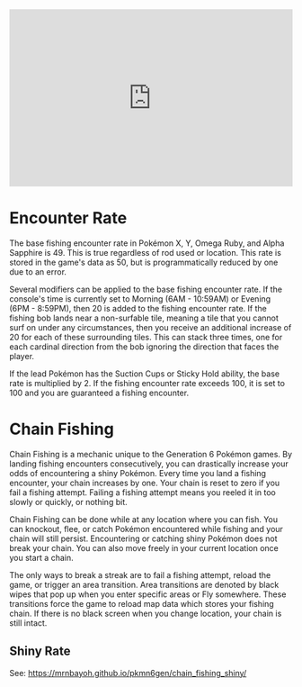 <iframe style="max-width: 100%;" width="560" height="315" src="https://www.youtube.com/embed/JgvW8fha7k4?si=-YI37WNhDMIglc6g" title="YouTube video player" frameborder="0" allow="accelerometer; autoplay; clipboard-write; encrypted-media; gyroscope; picture-in-picture; web-share" referrerpolicy="strict-origin-when-cross-origin" allowfullscreen></iframe>

# Encounter Rate
The base fishing encounter rate in Pokémon X, Y, Omega Ruby, and Alpha Sapphire is 49. This is true regardless of rod used or location. This rate is stored in the game's data as 50, but is programmatically reduced by one due to an error.

Several modifiers can be applied to the base fishing encounter rate. If the console's time is currently set to Morning (6AM - 10:59AM) or Evening (6PM - 8:59PM), then 20 is added to the fishing encounter rate. If the fishing bob lands near a non-surfable tile, meaning a tile that you cannot surf on under any circumstances, then you receive an additional increase of 20 for each of these surrounding tiles. This can stack three times, one for each cardinal direction from the bob ignoring the direction that faces the player.

If the lead Pokémon has the Suction Cups or Sticky Hold ability, the base rate is multiplied by 2. If the fishing encounter rate exceeds 100, it is set to 100 and you are guaranteed a fishing encounter.
# Chain Fishing
Chain Fishing is a mechanic unique to the Generation 6 Pokémon games. By landing fishing encounters consecutively, you can drastically increase your odds of encountering a shiny Pokémon. Every time you land a fishing encounter, your chain increases by one. Your chain is reset to zero if you fail a fishing attempt. Failing a fishing attempt means you reeled it in too slowly or quickly, or nothing bit.

Chain Fishing can be done while at any location where you can fish. You can knockout, flee, or catch Pokémon encountered while fishing and your chain will still persist. Encountering or catching shiny Pokémon does not break your chain. You can also move freely in your current location once you start a chain.

The only ways to break a streak are to fail a fishing attempt, reload the game, or trigger an area transition. Area transitions are denoted by black wipes that pop up when you enter specific areas or Fly somewhere. These transitions force the game to reload map data which stores your fishing chain. If there is no black screen when you change location, your chain is still intact.
## Shiny Rate
See: https://mrnbayoh.github.io/pkmn6gen/chain_fishing_shiny/